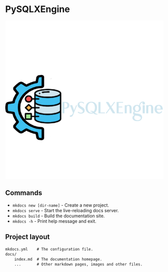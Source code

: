 # **PySQLXEngine**

<p align="center">
  <a href="https://github.com/carlos-rian/pysqlx-engine"><img src="./img/logo-text.png" alt="PySQLXEngine Logo"></a>
</p>


## Commands

* `mkdocs new [dir-name]` - Create a new project.
* `mkdocs serve` - Start the live-reloading docs server.
* `mkdocs build` - Build the documentation site.
* `mkdocs -h` - Print help message and exit.

## Project layout

    mkdocs.yml    # The configuration file.
    docs/
        index.md  # The documentation homepage.
        ...       # Other markdown pages, images and other files.
